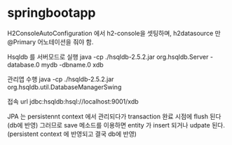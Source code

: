 # springbootapp

H2ConsoleAutoConfiguration 에서 h2-console을 셋팅하며, h2datasource 만 @Primary 어노테이션을 줘야 함.

Hsqldb 를 서버모드로 실행
java -cp ./hsqldb-2.5.2.jar org.hsqldb.Server -database.0 mydb -dbname.0 xdb

관리앱 수행
java -cp ./hsqldb-2.5.2.jar org.hsqldb.util.DatabaseManagerSwing

접속 url
jdbc:hsqldb:hsql://localhost:9001/xdb

JPA 는 persistennt context 에서 관리되다가 transaction 완료 시점에 flush 된다 (db에 반영) 그러므로 save 메소드를 이용하면 entity 가 insert 되거나 udpate 된다. (persistent context 에 반영되고 결국 db에 반영)


